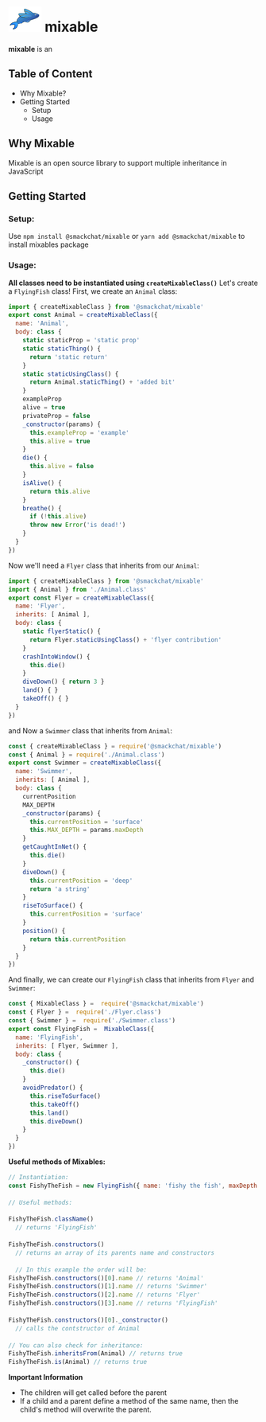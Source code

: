 # <img src="assets/fishy-the-fish.jpg" height='50' /> mixable 

**mixable** is an 

## Table of Content
- Why Mixable?
- Getting Started
	- Setup
	- Usage
## Why Mixable
Mixable is an open source library to support multiple inheritance in JavaScript

## Getting Started
### Setup: 
Use `npm install @smackchat/mixable` or `yarn add @smackchat/mixable` to install mixables package
### Usage:
**All classes need to be instantiated using `createMixableClass()`**
Let's create a `FlyingFish` class!
First, we create an `Animal` class:
```javascript
import { createMixableClass } from '@smackchat/mixable'
export const Animal = createMixableClass({
  name: 'Animal',
  body: class {
    static staticProp = 'static prop'
    static staticThing() {
      return 'static return'
    }
    static staticUsingClass() {
      return Animal.staticThing() + 'added bit'
    }
    exampleProp
    alive = true
    privateProp = false
    _constructor(params) {
      this.exampleProp = 'example'
      this.alive = true
    }
    die() { 
      this.alive = false
    }
    isAlive() {
      return this.alive
    }
    breathe() {
      if (!this.alive) 
      throw new Error('is dead!')
    } 
  }
})
```
Now we'll need a `Flyer` class that inherits from our `Animal`:
```javascript
import { createMixableClass } from '@smackchat/mixable'
import { Animal } from './Animal.class'
export const Flyer = createMixableClass({
  name: 'Flyer',
  inherits: [ Animal ],
  body: class {
    static flyerStatic() {
      return Flyer.staticUsingClass() + 'flyer contribution'
    }
    crashIntoWindow() {
      this.die()
    }
    diveDown() { return 3 }
    land() { }
    takeOff() { }
  }
})
```
and Now a `Swimmer` class that inherits from  `Animal`:
```javascript
const { createMixableClass } = require('@smackchat/mixable')
const { Animal } = require('./Animal.class')
export const Swimmer = createMixableClass({
  name: 'Swimmer',
  inherits: [ Animal ],
  body: class {
    currentPosition
    MAX_DEPTH
    _constructor(params) {
      this.currentPosition = 'surface'
      this.MAX_DEPTH = params.maxDepth
    }
    getCaughtInNet() {
      this.die()
    }
    diveDown() {
      this.currentPosition = 'deep'
      return 'a string'
    }
    riseToSurface() {
      this.currentPosition = 'surface'
    }
    position() {
      return this.currentPosition
    }
  }
})
```
And finally, we can create our `FlyingFish` class that inherits from `Flyer` and `Swimmer`:
```javascript
const { MixableClass } =  require('@smackchat/mixable')
const { Flyer } =  require('./Flyer.class')
const { Swimmer } =  require('./Swimmer.class')
export const FlyingFish =  MixableClass({
  name: 'FlyingFish',
  inherits: [ Flyer, Swimmer ],
  body: class {
    _constructor() {
      this.die()
    }
    avoidPredator() {
      this.riseToSurface()
      this.takeOff()
      this.land()
      this.diveDown()
    }
  }
})
```
**Useful methods of Mixables:**
```javascript
// Instantiation:
const FishyTheFish = new FlyingFish({ name: 'fishy the fish', maxDepth: 200 })

// Useful methods:

FishyTheFish.className() 
  // returns 'FlyingFish'
  
FishyTheFish.constructors() 
  // returns an array of its parents name and constructors
  
  // In this example the order will be:
FishyTheFish.constructors()[0].name // returns 'Animal'
FishyTheFish.constructors()[1].name // returns 'Swimmer'
FishyTheFish.constructors()[2].name // returns 'Flyer'
FishyTheFish.constructors()[3].name // returns 'FlyingFish'

FishyTheFish.constructors()[0]._constructor()
  // calls the contstructor of Animal

// You can also check for inheritance:
FishyTheFish.inheritsFrom(Animal) // returns true
FishyTheFish.is(Animal) // returns true
```
**Important Information**
- The children will get called before the parent
- If a child and a parent define a method of the same name, then the child's method will overwrite the parent.
